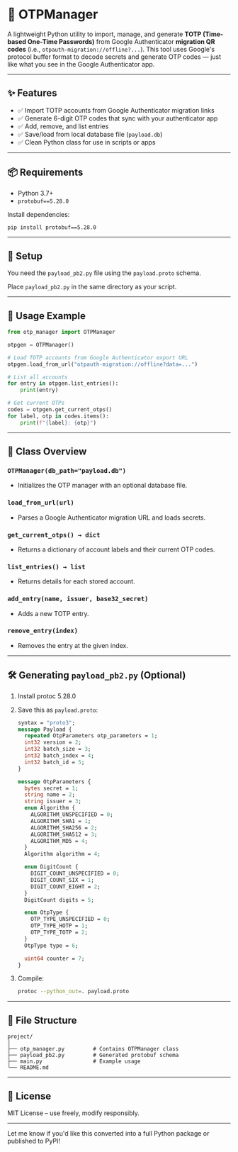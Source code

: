 # 🔐 OTPManager

A lightweight Python utility to import, manage, and generate **TOTP (Time-based One-Time Passwords)** from Google Authenticator **migration QR codes** (i.e., `otpauth-migration://offline?...`). This tool uses Google's protocol buffer format to decode secrets and generate OTP codes — just like what you see in the Google Authenticator app.

---

## ✨ Features

- ✅ Import TOTP accounts from Google Authenticator migration links
- ✅ Generate 6-digit OTP codes that sync with your authenticator app
- ✅ Add, remove, and list entries
- ✅ Save/load from local database file (`payload.db`)
- ✅ Clean Python class for use in scripts or apps

---

## 📦 Requirements

- Python 3.7+
- `protobuf==5.28.0`

Install dependencies:

```bash
pip install protobuf==5.28.0
```

---

## 📁 Setup

You need the `payload_pb2.py` file using the `payload.proto` schema.

Place `payload_pb2.py` in the same directory as your script.

---

## 🚀 Usage Example

```python
from otp_manager import OTPManager

otpgen = OTPManager()

# Load TOTP accounts from Google Authenticator export URL
otpgen.load_from_url("otpauth-migration://offline?data=...")

# List all accounts
for entry in otpgen.list_entries():
    print(entry)

# Get current OTPs
codes = otpgen.get_current_otps()
for label, otp in codes.items():
    print(f"{label}: {otp}")
```

---

## 🧩 Class Overview

### `OTPManager(db_path="payload.db")`

- Initializes the OTP manager with an optional database file.

### `load_from_url(url)`

- Parses a Google Authenticator migration URL and loads secrets.

### `get_current_otps() → dict`

- Returns a dictionary of account labels and their current OTP codes.

### `list_entries() → list`

- Returns details for each stored account.

### `add_entry(name, issuer, base32_secret)`

- Adds a new TOTP entry.

### `remove_entry(index)`

- Removes the entry at the given index.

---

## 🛠️ Generating `payload_pb2.py` (Optional)

1. Install protoc 5.28.0

2. Save this as `payload.proto`:

   ```proto
   syntax = "proto3";
   message Payload {
     repeated OtpParameters otp_parameters = 1;
     int32 version = 2;
     int32 batch_size = 3;
     int32 batch_index = 4;
     int32 batch_id = 5;
   }

   message OtpParameters {
     bytes secret = 1;
     string name = 2;
     string issuer = 3;
     enum Algorithm {
       ALGORITHM_UNSPECIFIED = 0;
       ALGORITHM_SHA1 = 1;
       ALGORITHM_SHA256 = 2;
       ALGORITHM_SHA512 = 3;
       ALGORITHM_MD5 = 4;
     }
     Algorithm algorithm = 4;

     enum DigitCount {
       DIGIT_COUNT_UNSPECIFIED = 0;
       DIGIT_COUNT_SIX = 1;
       DIGIT_COUNT_EIGHT = 2;
     }
     DigitCount digits = 5;

     enum OtpType {
       OTP_TYPE_UNSPECIFIED = 0;
       OTP_TYPE_HOTP = 1;
       OTP_TYPE_TOTP = 2;
     }
     OtpType type = 6;

     uint64 counter = 7;
   }
   ```

3. Compile:

   ```bash
   protoc --python_out=. payload.proto
   ```

---

## 📂 File Structure

```
project/
│
├── otp_manager.py         # Contains OTPManager class
├── payload_pb2.py         # Generated protobuf schema
├── main.py                # Example usage
└── README.md
```

---

## 📄 License

MIT License – use freely, modify responsibly.

---

Let me know if you'd like this converted into a full Python package or published to PyPI!
